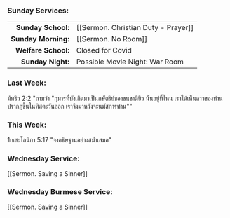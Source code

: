 ### Sunday Services:
|                     |                                     |
| -------------------:|:----------------------------------- |
|  **Sunday School:** | [[Sermon. Christian Duty - Prayer]] |
| **Sunday Morning:** | [[Sermon. No Room]]                 |
| **Welfare School:** | Closed for Covid                    |
|   **Sunday Night:** | Possible Movie Night: War Room      |
### Last Week: 
มัทธิว 2:2 "ถามว่า "กุมารที่บังเกิดมาเป็นกษัตริย์ของชนชาติยิว นั้นอยู่ที่ไหน เราได้เห็นดาวของท่านปรากฏขึ้นในทิศตะวันออก เราจึงมาหวังจะนมัสการท่าน""
### This Week:
1เธสะโลนิกา 5:17 "จงอธิษฐานอย่างสม่ำเสมอ"
### Wednesday Service:
[[Sermon. Saving a Sinner]]
### Wednesday Burmese Service:
[[Sermon. Saving a Sinner]]